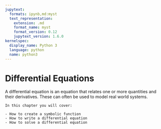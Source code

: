```yaml
---
jupytext:
  formats: ipynb,md:myst
  text_representation:
    extension: .md
    format_name: myst
    format_version: 0.12
    jupytext_version: 1.6.0
kernelspec:
  display_name: Python 3
  language: python
  name: python3
---
```


# Differential Equations

A differential equation is an equation that relates one or more quantities and
their derivatives. These can often be used to model real world systems.

```{important}
In this chapter you will cover:

- How to create a symbolic function
- How to write a differential equation
- How to solve a differential equation
```
